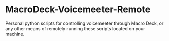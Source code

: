 # MacroDeck-Voicemeeter-Remote
Personal python scripts for controlling voicemeeter through Macro Deck, or any other means of remotely running these scripts located on your machine.
